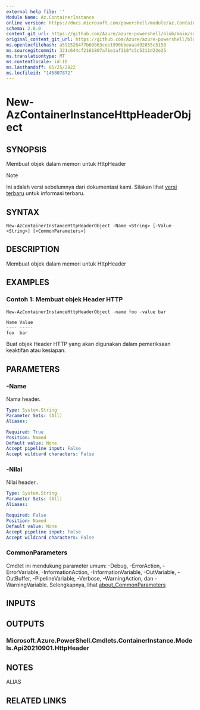 ```yaml
---
external help file: ''
Module Name: Az.ContainerInstance
online version: https://docs.microsoft.com/powershell/module/az.ContainerInstance/New-AzContainerInstanceHttpHeaderObject
schema: 2.0.0
content_git_url: https://github.com/Azure/azure-powershell/blob/main/src/ContainerInstance/help/New-AzContainerInstanceHttpHeaderObject.md
original_content_git_url: https://github.com/Azure/azure-powershell/blob/main/src/ContainerInstance/help/New-AzContainerInstanceHttpHeaderObject.md
ms.openlocfilehash: a5915264f7b60863cee1990bbeaaad92055c5158
ms.sourcegitcommit: 321c644cf2161807a71e1af318fc5c5311d22e25
ms.translationtype: MT
ms.contentlocale: id-ID
ms.lasthandoff: 05/25/2022
ms.locfileid: "145807872"
---
```

# New-AzContainerInstanceHttpHeaderObject

## SYNOPSIS
Membuat objek dalam memori untuk HttpHeader

> [!NOTE]
>Ini adalah versi sebelumnya dari dokumentasi kami. Silakan lihat [versi terbaru](/powershell/module/az.containerinstance/new-azcontainerinstancehttpheaderobject) untuk informasi terbaru.

## SYNTAX

```
New-AzContainerInstanceHttpHeaderObject -Name <String> [-Value <String>] [<CommonParameters>]
```

## DESCRIPTION
Membuat objek dalam memori untuk HttpHeader

## EXAMPLES

### Contoh 1: Membuat objek Header HTTP
```powershell
New-AzContainerInstanceHttpHeaderObject -name foo -value bar
```

```output
Name Value
---- -----
foo  bar
```

Buat objek Header HTTP yang akan digunakan dalam pemeriksaan keaktifan atau kesiapan.

## PARAMETERS

### -Name
Nama header.

```yaml
Type: System.String
Parameter Sets: (All)
Aliases:

Required: True
Position: Named
Default value: None
Accept pipeline input: False
Accept wildcard characters: False
```

### -Nilai
Nilai header..

```yaml
Type: System.String
Parameter Sets: (All)
Aliases:

Required: False
Position: Named
Default value: None
Accept pipeline input: False
Accept wildcard characters: False
```

### CommonParameters
Cmdlet ini mendukung parameter umum: -Debug, -ErrorAction, -ErrorVariable, -InformationAction, -InformationVariable, -OutVariable, -OutBuffer, -PipelineVariable, -Verbose, -WarningAction, dan -WarningVariable. Selengkapnya, lihat [about_CommonParameters](http://go.microsoft.com/fwlink/?LinkID=113216)

## INPUTS

## OUTPUTS

### Microsoft.Azure.PowerShell.Cmdlets.ContainerInstance.Models.Api20210901.HttpHeader

## NOTES

ALIAS

## RELATED LINKS

